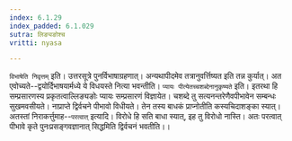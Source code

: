 ```yaml
---
index: 6.1.29
index_padded: 6.1.029
sutra: लिङ्यङोश्च
vritti: nyasa

---
```

`विभाषेति निवृत्तम्` इति। उत्तरसूत्रे पुनर्विभाषाग्रहणात्। अन्यथापीदमेव तत्रानुवर्त्तिष्यत इति तन्न कुर्यात्। अत एवोच्यते--द्वयोर्दिभाषयार्मध्ये ये विधयस्ते नित्या भवन्तीति। `प्यायः पीत्येतच्चशब्देनानुकृष्यते` इति। इतरथा हि सम्प्रसारणस्य प्रकृतत्वाल्लिङ्यङोः प्यायः सम्प्रसारणं विज्ञायेत। चशब्दे तु सत्यनन्तरेणैवपीभावेन सम्बन्धः सुखमवसीयते। नाप्राप्ते द्विर्वचने पीभावो विधीयते। तेन तस्य बाधकं प्राप्नोतीति कस्यचिदाशङ्का स्यात्। अतस्तां निराकर्त्तुमाह--`परत्वात्` इत्यादि। विरोधे हि सति बाधा स्यात्, इह तु विरोधो नास्ति। अतः परत्वात् पीभावे कृते पुनःप्रसङ्गवज्ञानात् सिद्धमिति द्विर्वचनं भवतीति।।